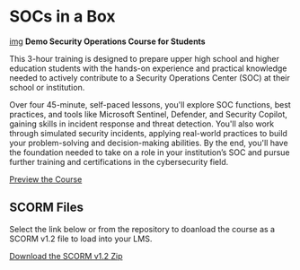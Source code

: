 # SOCs in a Box
[img](hero.png)
**Demo Security Operations Course for Students**

This 3-hour training is designed to prepare upper high school and higher education students with the hands-on experience and practical knowledge needed to actively contribute to a Security Operations Center (SOC) at their school or institution.

Over four 45-minute, self-paced lessons, you'll explore SOC functions, best practices, and tools like Microsoft Sentinel, Defender, and Security Copilot, gaining skills in incident response and threat detection. You'll also work through simulated security incidents, applying real-world practices to build your problem-solving and decision-making abilities. By the end, you'll have the foundation needed to take on a role in your institution’s SOC and pursue further training and certifications in the cybersecurity field.

[Preview the Course](https://sburt1.github.io/socsinabox/content/#/)

## SCORM Files
Select the link below or from the repository to doanload the course as a SCORM v1.2 file to load into your LMS.

[Download the SCORM v1.2 Zip](https://github.com/sburt1/socsinabox/raw/refs/heads/main/SOCs-in-a-Box-SCORM.zip)

